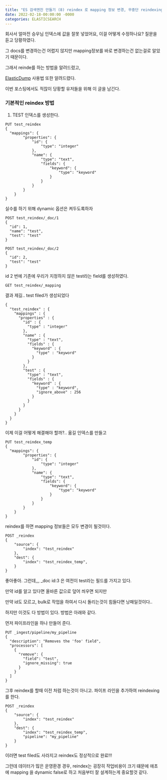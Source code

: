```yaml
---
title: "ES 검색엔진 만들기 (8) reindex 로 mapping 정보 변경, 무중단 reindexing"
date: 2022-02-18-00:00:00 -0000
categories: ELASTICSEARCH
---
```


회사서 얼마전
승우님 인덱스에 값을 잘못 넣었어요, 이걸 어떻게 수정하나요?
질문을 듣고 당황하였다.

그 docs를 변경하는건 어렵지 않지만 mapping정보를 바로 변경하는건 없는걸로 알았기 때문이다. 

그래서 reinde를 하는 방법을 알려드렸고, 

[ElasticDump](https://github.com/elasticsearch-dump/elasticsearch-dump) 사용법 또한 알려드렸다.

이번 포스팅에서도 적잖이 당황할 유저들을 위해 이 글을 남긴다. 

### 기본적인 reindex 방법

1. TEST 인덱스를 생성한다.
```
PUT test_reindex
{
  "mappings": {
        "properties": {
            "id": {
                "type": "integer"
            },
            "name": {
                "type": "text",
                "fields": {
                    "keyword": {
                        "type": "keyword"
                    }
                }
            }
        }
    }
}
```
실수를 하기 위해 dynamic 옵션은 켜두도록하자


```
POST test_reindex/_doc/1
{
  "id": 1,
  "name": "test",
  "test": "test"
}

POST test_reindex/_doc/2
{
  "id": 2,
  "test": "test"
}
```

id 2 번에 기존에 우리가 지정하지 않은 test라는 field를 생성하였다. 


```
GET test_reindex/_mapping
```

결과 제길.. test filed가 생성되었다
```
{
  "test_reindex" : {
    "mappings" : {
      "properties" : {
        "id" : {
          "type" : "integer"
        },
        "name" : {
          "type" : "text",
          "fields" : {
            "keyword" : {
              "type" : "keyword"
            }
          }
        },
        "test" : {
          "type" : "text",
          "fields" : {
            "keyword" : {
              "type" : "keyword",
              "ignore_above" : 256
            }
          }
        }
      }
    }
  }
}
```

이제 이걸 어떻게 해결해야 할까?..
옮길 인덱스를 만들고

```
PUT test_reindex_temp
{
  "mappings": {
        "properties": {
            "id": {
                "type": "integer"
            },
            "name": {
                "type": "text",
                "fields": {
                    "keyword": {
                        "type": "keyword"
                    }
                }
            }
        }
    }
}
```

reindex를 하면 mapping 정보들은 모두 변경이 될것이다.
```
POST _reindex
{
    "source": {
        "index": "test_reindex"
    },
    "dest": {
        "index": "test_reindex_temp",
    }
}
```

좋아좋아. 그런데,,, _doc id:3 은 여전이 test라는 필드를 가지고 있다. 

만약 id를 알고 있다면 올바른 값으로 덮어 씌우면 되지만

만약 id도 모르고, bulk로 작업을 하여서 다시 돌리는것이 힘들다면 낭패일것이다.. 

하지만 이것도 다 방법이 있다. 방법은 아래와 같다.

먼저 파이프라인을 하나 만들어 준다.
```
PUT _ingest/pipeline/my_pipeline
{
  "description": "Removes the 'foo' field", 
  "processors": [
    {
      "remove": {
        "field": "test",
        "ignore_missing": true
      }
    }
  ]
}
```

그후 reindex를 할때 이전 처럼 하는것이 아니고. 파이프 라인을 추가하여 reindexing를 한다.
```
POST _reindex
{
    "source": {
        "index": "test_reindex"
    },
    "dest": {
        "index": "test_reindex_temp",
        "pipeline": "my_pipeline"
    }
}
```

이러면 test filed도 사라지고 reindex도 정상적으로 완료!!!

그런데 데이터가 많은 운영환경 경우, reindex는 굉장히 작업비용이 크기 떄문에 애초에 mapping 을 dynamic false로 하고 처음부터 잘 설계하는게 중요할것 같다.

